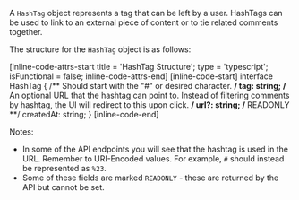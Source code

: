 A `HashTag` object represents a tag that can be left by a user. HashTags can be used to link to an external piece of content or to
tie related comments together.

The structure for the `HashTag` object is as follows:

[inline-code-attrs-start title = 'HashTag Structure'; type = 'typescript'; isFunctional = false; inline-code-attrs-end]
[inline-code-start]
interface HashTag {
    /** Should start with the "#" or desired character. **/
    tag: string;
    /** An optional URL that the hashtag can point to. Instead of filtering comments by hashtag, the UI will redirect to this upon click. **/
    url?: string;
    /** READONLY **/
    createdAt: string;
}
[inline-code-end]

Notes:

- In some of the API endpoints you will see that the hashtag is used in the URL. Remember to URI-Encoded values. For example, `#` should instead be represented as `%23`.
- Some of these fields are marked `READONLY` - these are returned by the API but cannot be set.
 
